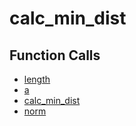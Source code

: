 # calc_min_dist

## Function Calls
- [length](CSD/kCSD/2D/kcsd2d/kcsd_method_scripts/length.md)
- [a](CSD/kCSD/2D/kcsd2d/kcsd_method_scripts/a.md)
- [calc_min_dist](CSD/kCSD/2D/kcsd2d/kcsd_method_scripts/calc_min_dist.md)
- [norm](CSD/kCSD/2D/kcsd2d/kcsd_method_scripts/norm.md)
